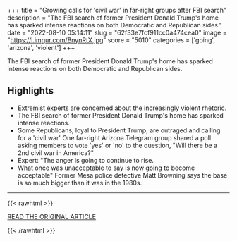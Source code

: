 +++
title = "Growing calls for 'civil war' in far-right groups after FBI search"
description = "The FBI search of former President Donald Trump's home has sparked intense reactions on both Democratic and Republican sides."
date = "2022-08-10 05:14:11"
slug = "62f33e7fcf911cc0a474cea0"
image = "https://i.imgur.com/BnynRtX.jpg"
score = "5010"
categories = ['going', 'arizona', 'violent']
+++

The FBI search of former President Donald Trump's home has sparked intense reactions on both Democratic and Republican sides.

## Highlights

- Extremist experts are concerned about the increasingly violent rhetoric.
- The FBI search of former President Donald Trump's home has sparked intense reactions.
- Some Republicans, loyal to President Trump, are outraged and calling for a 'civil war' One far-right Arizona Telegram group shared a poll asking members to vote 'yes' or 'no' to the question, "Will there be a 2nd civil war in America?"
- Expert: "The anger is going to continue to rise.
- What once was unacceptable to say is now going to become acceptable" Former Mesa police detective Matt Browning says the base is so much bigger than it was in the 1980s.

---

{{< rawhtml >}}
  <p class="article-category">
    <a target="_blank" href="https://www.abc15.com/news/national/growing-calls-for-civil-war-in-far-right-groups-after-fbi-search">READ THE ORIGINAL ARTICLE</a>
  </p>
{{< /rawhtml >}}
